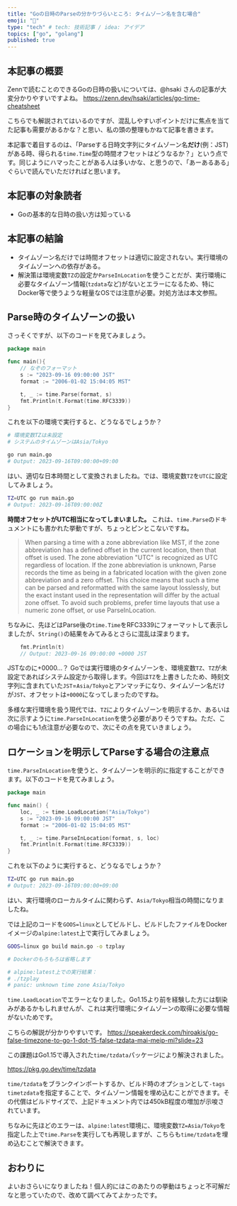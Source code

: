 ```yaml
---
title: "Goの日時のParseの分かりづらいところ: タイムゾーン名を含む場合"
emoji: "📑"
type: "tech" # tech: 技術記事 / idea: アイデア
topics: ["go", "golang"]
published: true
---
```


## 本記事の概要
Zennで読むことのできるGoの日時の扱いについては、@hsaki さんの記事が大変分かりやすいですよね。
https://zenn.dev/hsaki/articles/go-time-cheatsheet

こちらでも解説されてはいるのですが、混乱しやすいポイントだけに焦点を当てた記事も需要があるかな？と思い、私の頭の整理もかねて記事を書きます。

本記事で着目するのは、「Parseする日時文字列にタイムゾーン名**だけ**(例：JST)がある時、得られる`time.Time`型の時間オフセットはどうなるか？」という点です。同じようにハマったことがある人は多いかな、と思うので、「あーあるある」ぐらいで読んでいただければと思います。

## 本記事の対象読者
- Goの基本的な日時の扱い方は知っている

## 本記事の結論
- タイムゾーン名だけでは時間オフセットは適切に設定されない。実行環境のタイムゾーンへの依存がある。
- 解決策は環境変数`TZ`の設定か`ParseInLocation`を使うことだが、実行環境に必要なタイムゾーン情報(`tzdata`など)がないとエラーになるため、特にDocker等で使うような軽量なOSでは注意が必要。対処方法は本文参照。

## Parse時のタイムゾーンの扱い
さっそくですが、以下のコードを見てみましょう。

```go
package main

func main(){
    // なぞのフォーマット
    s := "2023-09-16 09:00:00 JST"
    format := "2006-01-02 15:04:05 MST"

    t, _ := time.Parse(format, s)
    fmt.Println(t.Format(time.RFC3339))
}
```

これを以下の環境で実行すると、どうなるでしょうか？

```bash
# 環境変数TZは未設定
# システムのタイムゾーンはAsia/Tokyo

go run main.go
# Output: 2023-09-16T09:00:00+09:00
```

はい、適切な日本時間として変換されましたね。では、環境変数`TZ`を`UTC`に設定してみましょう。

```bash
TZ=UTC go run main.go
# Output: 2023-09-16T09:00:00Z
```

**時間オフセットがUTC相当になってしまいました。** これは、`time.Parse`のドキュメントにも書かれた挙動ですが、ちょっとピンとこないですね。

>When parsing a time with a zone abbreviation like MST, if the zone abbreviation has a defined offset in the current location, then that offset is used. The zone abbreviation "UTC" is recognized as UTC regardless of location. If the zone abbreviation is unknown, Parse records the time as being in a fabricated location with the given zone abbreviation and a zero offset. This choice means that such a time can be parsed and reformatted with the same layout losslessly, but the exact instant used in the representation will differ by the actual zone offset. To avoid such problems, prefer time layouts that use a numeric zone offset, or use ParseInLocation.

ちなみに、先ほどはParse後の`time.Time`をRFC3339にフォーマットして表示しましたが、`String()`の結果をみてみるとさらに混乱は深まります。

```go
    fmt.Println(t)
    // Output: 2023-09-16 09:00:00 +0000 JST
```

JSTなのに+0000…？
Goでは実行環境のタイムゾーンを、環境変数`TZ`、`TZ`が未設定であればシステム設定から取得します。今回は`TZ`を上書きしたため、時刻文字列に含まれていた`JST`=`Asia/Tokyo`とアンマッチになり、タイムゾーン名だけが`JST`、オフセットは`+0000`になってしまったのですね。

多様な実行環境を扱う現代では、`TZ`によりタイムゾーンを明示するか、あるいは次に示すように`time.ParseInLocation`を使う必要がありそうですね。ただ、この場合にも1点注意が必要なので、次にその点を見ていきましょう。

## ロケーションを明示してParseする場合の注意点
`time.ParseInLocation`を使うと、タイムゾーンを明示的に指定することができます。以下のコードを見てみましょう。

```go
package main

func main() {
    loc, _ := time.LoadLocation("Asia/Tokyo")
    s := "2023-09-16 09:00:00 JST"
    format := "2006-01-02 15:04:05 MST"

    t, _ := time.ParseInLocation(format, s, loc)
    fmt.Println(t.Format(time.RFC3339))
}
```

これを以下のように実行すると、どうなるでしょうか？

```bash
TZ=UTC go run main.go
# Output: 2023-09-16T09:00:00+09:00
```

はい、実行環境のローカルタイムに関わらず、`Asia/Tokyo`相当の時間になりましたね。

では上記のコードを`GOOS=linux`としてビルドし、ビルドしたファイルをDockerイメージの`alpine:latest`上で実行してみましょう。

```bash
GOOS=linux go build main.go -o tzplay

# Dockerのもろもろは省略します

# alpine:latest上での実行結果：
# ./tzplay
# panic: unknown time zone Asia/Tokyo
```

`time.LoadLocation`でエラーとなりました。Go1.15より前を経験した方には馴染みがあるかもしれませんが、これは実行環境にタイムゾーンの取得に必要な情報がないためです。

こちらの解説が分かりやすいです。
https://speakerdeck.com/hiroakis/go-false-timezone-to-go-1-dot-15-false-tzdata-mai-meip-mi?slide=23

この課題はGo1.15で導入された`time/tzdata`パッケージにより解決されました。

https://pkg.go.dev/time/tzdata

`time/tzdata`をブランクインポートするか、ビルド時のオプションとして`-tags timetzdata`を指定することで、タイムゾーン情報を埋め込むことができます。その代償はビルドサイズで、上記ドキュメント内では450kB程度の増加が示唆されています。

ちなみに先ほどのエラーは、`alpine:latest`環境に、環境変数`TZ=Asia/Tokyo`を指定した上で`time.Parse`を実行しても再現しますが、こちらも`time/tzdata`を埋め込むことで解決できます。

## おわりに
よいおさらいになりましたね！個人的にはこのあたりの挙動はちょっと不可解だなと思っていたので、改めて調べてみてよかったです。


